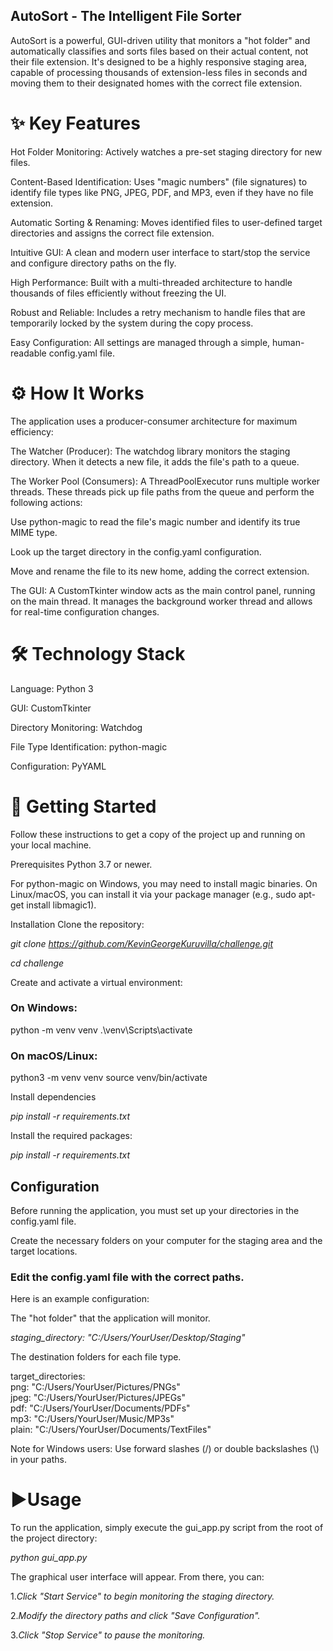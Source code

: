 ## AutoSort - The Intelligent File Sorter

AutoSort is a powerful, GUI-driven utility that monitors a "hot folder" and automatically classifies and sorts files based on their actual content, not their file extension. It's designed to be a highly responsive staging area, capable of processing thousands of extension-less files in seconds and moving them to their designated homes with the correct file extension.

# ✨ Key Features

Hot Folder Monitoring: Actively watches a pre-set staging directory for new files.

Content-Based Identification: Uses "magic numbers" (file signatures) to identify file types like PNG, JPEG, PDF, and MP3, even if they have no file extension.

Automatic Sorting & Renaming: Moves identified files to user-defined target directories and assigns the correct file extension.

Intuitive GUI: A clean and modern user interface to start/stop the service and configure directory paths on the fly.

High Performance: Built with a multi-threaded architecture to handle thousands of files efficiently without freezing the UI.

Robust and Reliable: Includes a retry mechanism to handle files that are temporarily locked by the system during the copy process.

Easy Configuration: All settings are managed through a simple, human-readable config.yaml file.

# ⚙️ How It Works

The application uses a producer-consumer architecture for maximum efficiency:

The Watcher (Producer): The watchdog library monitors the staging directory. When it detects a new file, it adds the file's path to a queue.

The Worker Pool (Consumers): A ThreadPoolExecutor runs multiple worker threads. These threads pick up file paths from the queue and perform the following actions:

Use python-magic to read the file's magic number and identify its true MIME type.

Look up the target directory in the config.yaml configuration.

Move and rename the file to its new home, adding the correct extension.

The GUI: A CustomTkinter window acts as the main control panel, running on the main thread. It manages the background worker thread and allows for real-time configuration changes.

# 🛠️ Technology Stack

Language: Python 3

GUI: CustomTkinter

Directory Monitoring: Watchdog

File Type Identification: python-magic

Configuration: PyYAML

# 🚀 Getting Started

Follow these instructions to get a copy of the project up and running on your local machine.

Prerequisites
Python 3.7 or newer.

For python-magic on Windows, you may need to install magic binaries. On Linux/macOS, you can install it via your package manager (e.g., sudo apt-get install libmagic1).

Installation
Clone the repository:

_git clone https://github.com/KevinGeorgeKuruvilla/challenge.git_

_cd challenge_

Create and activate a virtual environment:

### On Windows:

python -m venv venv
.\venv\Scripts\activate

### On macOS/Linux:

python3 -m venv venv
source venv/bin/activate

Install dependencies

_pip install -r requirements.txt_

Install the required packages:

_pip install -r requirements.txt_

## Configuration

Before running the application, you must set up your directories in the config.yaml file.

Create the necessary folders on your computer for the staging area and the target locations.

### Edit the config.yaml file with the correct paths.

Here is an example configuration:

The "hot folder" that the application will monitor.

_staging_directory: "C:/Users/YourUser/Desktop/Staging"_

The destination folders for each file type.

target_directories:  
png: "C:/Users/YourUser/Pictures/PNGs"  
jpeg: "C:/Users/YourUser/Pictures/JPEGs"  
pdf: "C:/Users/YourUser/Documents/PDFs"  
mp3: "C:/Users/YourUser/Music/MP3s"  
plain: "C:/Users/YourUser/Documents/TextFiles"

Note for Windows users: Use forward slashes (/) or double backslashes (\\) in your paths.

# ▶️Usage

To run the application, simply execute the gui_app.py script from the root of the project directory:

_python gui_app.py_

The graphical user interface will appear. From there, you can:

1._Click "Start Service" to begin monitoring the staging directory._

2._Modify the directory paths and click "Save Configuration"._

3._Click "Stop Service" to pause the monitoring._

